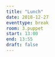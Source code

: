 ```yaml
---
title: "Lunch"
date: 2018-12-27
eventtype: break
room: 3.puppet
start: 13:00
end: 13:55
draft: false
---
```

